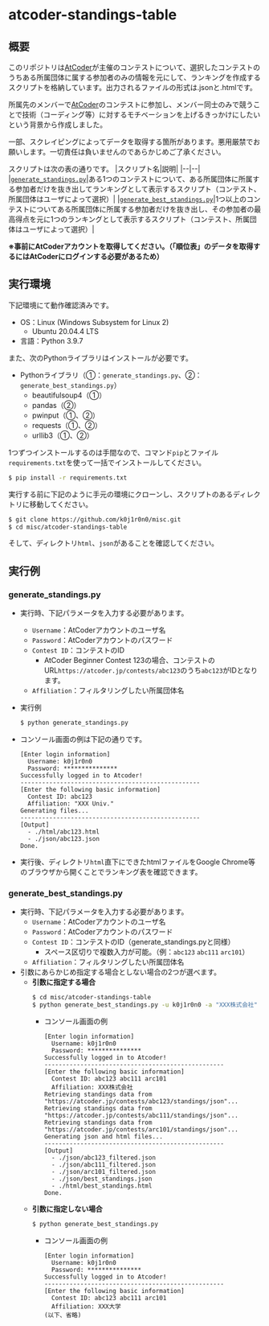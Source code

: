 # atcoder-standings-table

## 概要

このリポジトリは[AtCoder](https://atcoder.jp/)が主催のコンテストについて、選択したコンテストのうちある所属団体に属する参加者のみの情報を元にして、ランキングを作成するスクリプトを格納しています。出力されるファイルの形式は.jsonと.htmlです。

所属先のメンバーで[AtCoder](https://atcoder.jp/)のコンテストに参加し、メンバー同士のみで競うことで技術（コーディング等）に対するモチベーションを上げるきっかけにしたいという背景から作成しました。

一部、スクレイピングによってデータを取得する箇所があります。悪用厳禁でお願いします。一切責任は負いませんのであらかじめご了承ください。

スクリプトは次の表の通りです。
|スクリプト名|説明|
|--|--|
|[`generate_standings.py`](#generate_standingspy)|ある1つのコンテストについて、ある所属団体に所属する参加者だけを抜き出してランキングとして表示するスクリプト（コンテスト、所属団体はユーザによって選択）|
|[`generate_best_standings.py`](#generate_best_standingspy)|1つ以上のコンテストについてある所属団体に所属する参加者だけを抜き出し、その参加者の最高得点を元に1つのランキングとして表示するスクリプト（コンテスト、所属団体はユーザによって選択）|

**※事前にAtCoderアカウントを取得してください。（「順位表」のデータを取得するにはAtCoderにログインする必要があるため）**

## 実行環境

下記環境にて動作確認済みです。

- OS：Linux (Windows Subsystem for Linux 2)
  - Ubuntu 20.04.4 LTS
- 言語：Python 3.9.7

また、次のPythonライブラリはインストールが必要です。
- Pythonライブラリ（①：`generate_standings.py`、②：`generate_best_standings.py`）
  - beautifulsoup4（①）
  - pandas（②）
  - pwinput（①、②）
  - requests（①、②）
  - urllib3（①、②）

1つずつインストールするのは手間なので、コマンド`pip`とファイル`requirements.txt`を使って一括でインストールしてください。
```sh
$ pip install -r requirements.txt
```

実行する前に下記のように手元の環境にクローンし、スクリプトのあるディレクトリに移動してください。
```sh
$ git clone https://github.com/k0j1r0n0/misc.git
$ cd misc/atcoder-standings-table
```
そして、ディレクトリ`html`、`json`があることを確認してください。

## 実行例

### generate_standings.py

- 実行時、下記パラメータを入力する必要があります。
  - `Username`：AtCoderアカウントのユーザ名
  - `Password`：AtCoderアカウントのパスワード
  - `Contest ID`：コンテストのID
    - AtCoder Beginner Contest 123の場合、コンテストのURL`https://atcoder.jp/contests/abc123`のうち`abc123`がIDとなります。
  - `Affiliation`：フィルタリングしたい所属団体名

- 実行例
  ```sh
  $ python generate_standings.py
  ```

- コンソール画面の例は下記の通りです。
  ```
  [Enter login information]
    Username: k0j1r0n0
    Password: ***************
  Successfully logged in to Atcoder!
  --------------------------------------------------
  [Enter the following basic information]
    Contest ID: abc123
    Affiliation: "XXX Univ."
  Generating files...
  --------------------------------------------------
  [Output]
    - ./html/abc123.html
    - ./json/abc123.json
  Done.
  ```

- 実行後、ディレクトリ`html`直下にできたhtmlファイルをGoogle Chrome等のブラウザから開くことでランキング表を確認できます。

### generate_best_standings.py

- 実行時、下記パラメータを入力する必要があります。
  - `Username`：AtCoderアカウントのユーザ名
  - `Password`：AtCoderアカウントのパスワード
  - `Contest ID`：コンテストのID（generate_standings.pyと同様）
    - スペース区切りで複数入力が可能。（例：`abc123` `abc111` `arc101`）
  - `Affiliation`：フィルタリングしたい所属団体名
- 引数にあらかじめ指定する場合としない場合の2つが選べます。
  - **引数に指定する場合**
    ```sh
    $ cd misc/atcoder-standings-table
    $ python generate_best_standings.py -u k0j1r0n0 -a "XXX株式会社" -c abc123 abc111 arc101 -t "XYZ部主催 競技プログラミングコンテスト"
    ```
    - コンソール画面の例
      ```
      [Enter login information]
        Username: k0j1r0n0
        Password: ***************
      Successfully logged in to Atcoder!
      --------------------------------------------------
      [Enter the following basic information]
        Contest ID: abc123 abc111 arc101
        Affiliation: XXX株式会社
      Retrieving standings data from "https://atcoder.jp/contests/abc123/standings/json"...
      Retrieving standings data from "https://atcoder.jp/contests/abc111/standings/json"...
      Retrieving standings data from "https://atcoder.jp/contests/arc101/standings/json"...
      Generating json and html files...
      --------------------------------------------------
      [Output]
        - ./json/abc123_filtered.json
        - ./json/abc111_filtered.json
        - ./json/arc101_filtered.json
        - ./json/best_standings.json
        - ./html/best_standings.html
      Done.
      ```
  - **引数に指定しない場合**
    ```sh
    $ python generate_best_standings.py
    ```
    - コンソール画面の例
      ```
      [Enter login information]
        Username: k0j1r0n0
        Password: ***************
      Successfully logged in to Atcoder!
      --------------------------------------------------
      [Enter the following basic information]
        Contest ID: abc123 abc111 arc101
        Affiliation: XXX大学
      (以下、省略)
      ```